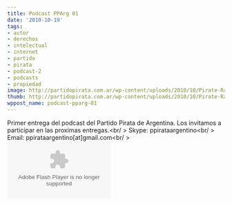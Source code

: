 ```yaml
---
title: Podcast PPArg 01
date: '2010-10-19'
tags:
- autor
- derechos
- intelectual
- internet
- partido
- pirata
- podcast-2
- podcasts
- propiedad
image: http://partidopirata.com.ar/wp-content/uploads/2010/10/Pirate-Radio.jpg.png
thumb: http://partidopirata.com.ar/wp-content/uploads/2010/10/Pirate-Radio.jpg.png
wppost_name: podcast-pparg-01
---
```


Primer entrega del podcast del Partido Pirata de Argentina. Los invitamos a participar en las proximas entregas.&lt;br/ &gt;
Skype: ppirataargentino&lt;br/ &gt;
Email: ppirataargentino[at]gmail.com&lt;br/ &gt;
<object width="240" height="133" classid="clsid:d27cdb6e-ae6d-11cf-96b8-444553540000" codebase="http://download.macromedia.com/pub/shockwave/cabs/flash/swflash.cab#version=6,0,40,0"><param name="AllowScriptAccess" value="always" /><param name="allowFullScreen" value="true" /><param name="wmode" value="transparent" /><param name="src" value="http://www.ivoox.com/playerivoox_ee_396939_1.html" /><param name="allowfullscreen" value="true" /><param name="allowscriptaccess" value="always" /><embed width="240" height="133" type="application/x-shockwave-flash" src="http://www.ivoox.com/playerivoox_ee_396939_1.html" AllowScriptAccess="always" allowFullScreen="true" wmode="transparent" allowfullscreen="true" allowscriptaccess="always" /></object>
